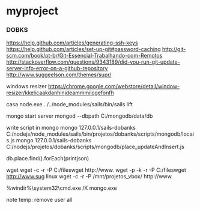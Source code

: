 # myproject
### DOBKS

https://help.github.com/articles/generating-ssh-keys
https://help.github.com/articles/set-up-git#password-caching
http://git-scm.com/book/pt-br/Git-Essencial-Trabalhando-com-Remotos
http://stackoverflow.com/questions/9343189/did-you-run-git-update-server-info-error-on-a-github-repository
http://www.suggeelson.com/themes/supr/

windows resizer
https://chrome.google.com/webstore/detail/window-resizer/kkelicaakdanhinjdeammmilcgefonfh

casa
node.exe ../../node_modules/sails/bin/sails lift

mongo
start server
mongod --dbpath C:/mongodb/data/db

write script in mongo
mongo 127.0.0.1/sails-dobanks C:/nodejs/node_modules/sails/bin/projetos/dobanks/scripts/mongodb/locais.js
mongo 127.0.0.1/sails-dobanks C:/nodejs/projetos/dobanks/scripts/mongodb/place_updateAndInsert.js

db.place.find().forEach(printjson)

wget
wget -c -r -P C:/fileswget http://www.
wget -p -k -r -P C:/fileswget http://www.sug
linux
wget -c -r -P /mnt/projetos_vbox/ http://www.

%windir%\system32\cmd.exe /K mongo.exe

note temp:
remove user all
